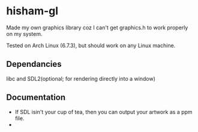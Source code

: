 # hisham-gl

Made my own graphics library coz I can't get graphics.h to work properly on my system.

Tested on Arch Linux (6.7.3), but should work on any Linux machine.

## Dependancies

libc and SDL2(optional; for rendering directly into a window)

## Documentation

- If SDL isin't your cup of tea, then you can output your artwork as a ppm file.
-
